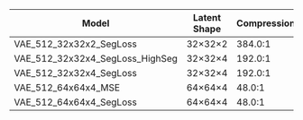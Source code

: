 | Model | Latent Shape | Compression | Silhouette Score | Calinski-Harabasz | Davies-Bouldin |
|-------|--------------|-------------|-----------------|-------------------|----------------|
| VAE_512_32x32x2_SegLoss | 32×32×2 | 384.0:1 | -0.3845 | 507.95 | 26.9911 |
| VAE_512_32x32x4_SegLoss_HighSeg | 32×32×4 | 192.0:1 | -0.3619 | 432.95 | 23.8166 |
| VAE_512_32x32x4_SegLoss | 32×32×4 | 192.0:1 | -0.3452 | 326.84 | 44.3439 |
| VAE_512_64x64x4_MSE | 64×64×4 | 48.0:1 | -0.3889 | 438.83 | 32.6709 |
| VAE_512_64x64x4_SegLoss | 64×64×4 | 48.0:1 | -0.3079 | 706.77 | 23.0655 |
